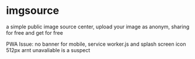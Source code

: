 # imgsource
a simple public image source center, upload your image as anonym, sharing for free and get for free

PWA Issue: no banner for mobile, service worker.js and splash screen icon 512px arnt unavaliable is a suspect
